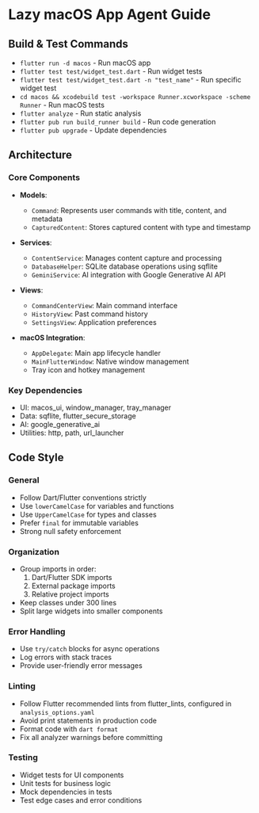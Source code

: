 # Lazy macOS App Agent Guide

## Build & Test Commands

- `flutter run -d macos` - Run macOS app
- `flutter test test/widget_test.dart` - Run widget tests
- `flutter test test/widget_test.dart -n "test_name"` - Run specific widget test
- `cd macos && xcodebuild test -workspace Runner.xcworkspace -scheme Runner` - Run macOS tests
- `flutter analyze` - Run static analysis
- `flutter pub run build_runner build` - Run code generation
- `flutter pub upgrade` - Update dependencies

## Architecture

### Core Components

- **Models**:

  - `Command`: Represents user commands with title, content, and metadata
  - `CapturedContent`: Stores captured content with type and timestamp

- **Services**:

  - `ContentService`: Manages content capture and processing
  - `DatabaseHelper`: SQLite database operations using sqflite
  - `GeminiService`: AI integration with Google Generative AI API

- **Views**:

  - `CommandCenterView`: Main command interface
  - `HistoryView`: Past command history
  - `SettingsView`: Application preferences

- **macOS Integration**:
  - `AppDelegate`: Main app lifecycle handler
  - `MainFlutterWindow`: Native window management
  - Tray icon and hotkey management

### Key Dependencies

- UI: macos_ui, window_manager, tray_manager
- Data: sqflite, flutter_secure_storage
- AI: google_generative_ai
- Utilities: http, path, url_launcher

## Code Style

### General

- Follow Dart/Flutter conventions strictly
- Use `lowerCamelCase` for variables and functions
- Use `UpperCamelCase` for types and classes
- Prefer `final` for immutable variables
- Strong null safety enforcement

### Organization

- Group imports in order:
  1. Dart/Flutter SDK imports
  2. External package imports
  3. Relative project imports
- Keep classes under 300 lines
- Split large widgets into smaller components

### Error Handling

- Use `try/catch` blocks for async operations
- Log errors with stack traces
- Provide user-friendly error messages

### Linting

- Follow Flutter recommended lints from flutter_lints, configured in `analysis_options.yaml`
- Avoid print statements in production code
- Format code with `dart format`
- Fix all analyzer warnings before committing

### Testing

- Widget tests for UI components
- Unit tests for business logic
- Mock dependencies in tests
- Test edge cases and error conditions
